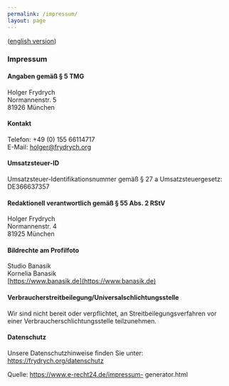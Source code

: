```yaml
---
permalink: /impressum/
layout: page
---
```


([english version](/contact/))

### Impressum

#### Angaben gemäß § 5 TMG

Holger Frydrych<br/>
Normannenstr. 5<br/>
81926 München

#### Kontakt

Telefon: +49 (0) 155 66114717 <br/>
E-Mail: holger@frydrych.org

#### Umsatzsteuer-ID

Umsatzsteuer-Identifikationsnummer gemäß § 27 a Umsatzsteuergesetz:<br/>
DE366637357

#### Redaktionell verantwortlich gemäß § 55 Abs. 2 RStV

Holger Frydrych<br/>
Normannenstr. 4<br/>
81925 München

#### Bildrechte am Profilfoto

Studio Banasik<br/>
Kornelia Banasik<br/>
[https://www.banasik.de](https://www.banasik.de)

#### Verbraucherstreitbeilegung/Universalschlichtungsstelle

Wir sind nicht bereit oder verpflichtet, an Streitbeilegungsverfahren vor einer
Verbraucherschlichtungsstelle teilzunehmen.

#### Datenschutz

Unsere Datenschutzhinweise finden Sie unter: <https://frydrych.org/datenschutz>

Quelle: <a href="https://www.e-recht24.de/impressum-generator.html">https://www.e-recht24.de/impressum-
generator.html</a>
